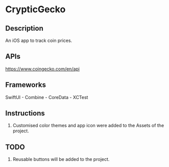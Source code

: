 # CrypticGecko

## Description
An iOS app to track coin prices.

## APIs
https://www.coingecko.com/en/api

## Frameworks
SwiftUI - Combine - CoreData - XCTest

## Instructions
1. Customised color themes and app icon were added to the Assets of the project.

## TODO
1. Reusable buttons will be added to the project.

